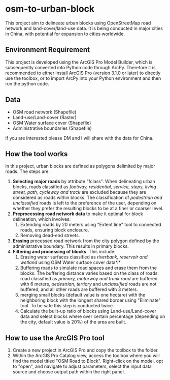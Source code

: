 # osm-to-urban-block

This project aim to delineate urban blocks using OpenStreetMap road network and land-cover/land-use data. It is being conducted in major cities in China, with potential for expansion to cities worldwide.

## Environment Requirement

This project is developed using the ArcGIS Pro Model Builder, which is subsequently converted into Python code through ArcPy. Therefore it is recommended to either install ArcGIS Pro (version 3.1.0 or later) to directly use the toolbox, or to import ArcPy into your Python environment and then run the python code.

## Data

- OSM road network (Shapefile)
- Land-use/Land-cover (Raster)
- OSM Water surface cover (Shapefile)
- Administrative boundaries (Shapefile)

If you are interested please DM and I will share with the data for China.

## How the tool works

In this project, urban blocks are defined as polygons delimited by major roads. The steps are:

1. **Selecting major roads** by attribute "fclass". When delineating urban blocks, roads classified as *footway, residential, service, steps, living street, path, cycleway and track* are excluded because they are considered as roads within blocks.  The classification of *pedestrian and unclassified* roads is left to the preference of the user, depending on whether they prefer the resulting blocks to be at a finer or coarser level.
2. **Preprocessing road network data** to make it optimal for block delineation, which involves: 
    1. Extending roads by 20 meters using "Extent line" tool to connected roads, ensuring block enclosure. 
    2. Removing dead-end streets.
3. **Erasing** processed road network from the city polygon defined by the administrative boundary. This results in primary blocks.
4. **Filtering and processing of blocks**. This include:
    1. Erasing water surfaces classified as *riverbank, reservoir and wetland* using OSM Water surface cover data*.*
    2. Buffering roads to simulate road spaces and erase them from the blocks. The buffering distance varies based on the class of roads: road classified as *primary, motorway and trunk road* are buffered with 6 meters, p*edestrian, tertiary* and *unclassified* roads are not buffered, and all other roads are buffered with 3 meters. 
    3. merging small blocks (default value is one hectare) with the neighboring block with the longest shared border using "Eliminate" tool. To be safe this step is conducted twice.
    4. Calculate the built-up ratio of blocks using Land-use/Land-cover data and select blocks where over certain percentage (depending on the city, default value is 20%) of the area are built.


    

## How to use the ArcGIS Pro tool

1. Create a new project in ArcGIS Pro and copy the toolbox to the folder.
2. Within the ArcGIS Pro Catalog view, access the toolbox where you will find the model titled "OSM Road to Block". Right-click on the model, opt to "open", and navigate to adjust parameters, select the input data source and choose output path within the right panel.